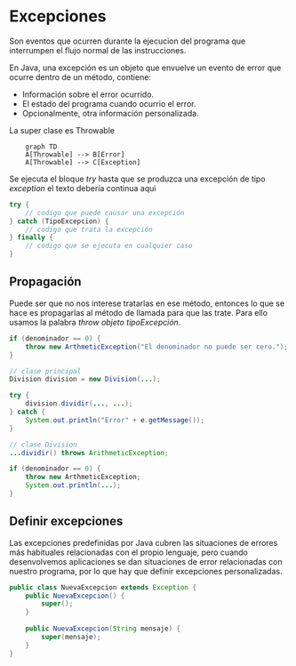 # Excepciones
Son eventos que ocurren durante la ejecucion del programa que interrumpen el flujo normal de las instrucciones.

En Java, una excepción es un objeto que envuelve un evento de error que ocurre dentro de un método, contiene:

+ Información sobre el error ocurrido.
+ El estado del programa cuando ocurrio el error.
+ Opcionalmente, otra información personalizada.

La super clase es Throwable

```mermaid
	graph TD
	A[Throwable] --> B[Error]
	A[Throwable] --> C[Exception]
```

Se ejecuta el bloque *try* hasta que se produzca una excepción de tipo *exception* el texto debería continua aqui

```java
try {
	// codigo que puede causar una excepción
} catch (TipoExcepcion) {
	// codigo que trata la excepción
} finally {
	// codigo que se ejecuta en cualquier caso
}
```

## Propagación
Puede ser que no nos interese tratarlas en ese método, entonces lo que se hace es propagarlas al método de llamada para que las trate. Para ello usamos la palabra *throw objeto tipoExcepción*.

```java
if (denominador == 0) {
	throw new ArthmeticException("El denominador no puede ser cero.");
}
```


```java
// clase principal
Division division = new Division(...);

try {
	division.dividir(..., ...);
} catch {
	System.out.println("Error" + e.getMessage());
}

// clase Division
...dividir() throws ArithmeticException;

if (denominador == 0) {
	throw new ArthmeticException;
	System.out.println(...);
}
```

## Definir excepciones
Las excepciones predefinidas por Java cubren las situaciones de errores más habituales relacionadas con el propio lenguaje, pero cuando desenvolvemos aplicaciones se dan situaciones de error relacionadas con nuestro programa, por lo que hay que definir excepciones personalizadas.

```java
public class NuevaExcepcion extends Exception {
	public NuevaExcepcion() {
		super();
	}
	
	public NuevaExcepcion(String mensaje) {
		super(mensaje);
	}
}
```